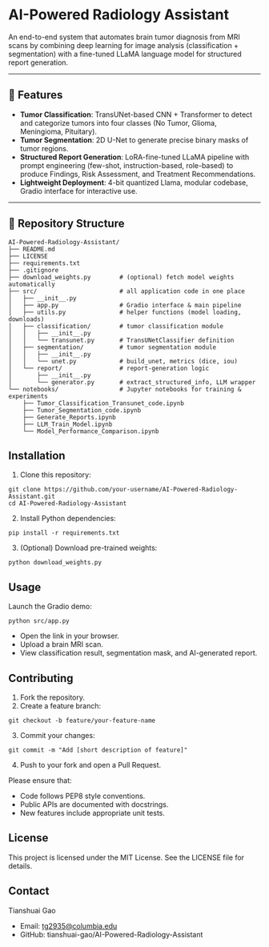 # AI-Powered Radiology Assistant

An end-to-end system that automates brain tumor diagnosis from MRI scans by combining deep learning for image analysis (classification + segmentation) with a fine-tuned LLaMA language model for structured report generation.

---

## 🚀 Features

- **Tumor Classification**: TransUNet-based CNN + Transformer to detect and categorize tumors into four classes (No Tumor, Glioma, Meningioma, Pituitary).  
- **Tumor Segmentation**: 2D U-Net to generate precise binary masks of tumor regions.  
- **Structured Report Generation**: LoRA-fine-tuned LLaMA pipeline with prompt engineering (few-shot, instruction-based, role-based) to produce Findings, Risk Assessment, and Treatment Recommendations.  
- **Lightweight Deployment**: 4-bit quantized Llama, modular codebase, Gradio interface for interactive use.  

---

## 📂 Repository Structure

```text
AI-Powered-Radiology-Assistant/
├── README.md
├── LICENSE
├── requirements.txt
├── .gitignore
├── download_weights.py        # (optional) fetch model weights automatically
├── src/                       # all application code in one place
│   ├── __init__.py
│   ├── app.py                 # Gradio interface & main pipeline
│   ├── utils.py               # helper functions (model loading, downloads)
│   ├── classification/        # tumor classification module
│   │   ├── __init__.py
│   │   └── transunet.py       # TransUNetClassifier definition
│   ├── segmentation/          # tumor segmentation module
│   │   ├── __init__.py
│   │   └── unet.py            # build_unet, metrics (dice, iou)
│   └── report/                # report-generation logic
│       ├── __init__.py
│       └── generator.py       # extract_structured_info, LLM wrapper
└── notebooks/                 # Jupyter notebooks for training & experiments
    ├── Tumor_Classification_Transunet_code.ipynb
    ├── Tumor_Segmentation_code.ipynb
    ├── Generate_Reports.ipynb
    ├── LLM_Train_Model.ipynb
    └── Model_Performance_Comparison.ipynb
```

## Installation
1. Clone this repository:
```text
git clone https://github.com/your-username/AI-Powered-Radiology-Assistant.git
cd AI-Powered-Radiology-Assistant
```

2. Install Python dependencies:
```text
pip install -r requirements.txt
```

3. (Optional) Download pre-trained weights:
```text
python download_weights.py
```

## Usage
Launch the Gradio demo:
```text
python src/app.py
```
- Open the link in your browser.
- Upload a brain MRI scan.
- View classification result, segmentation mask, and AI-generated report.

## Contributing
1. Fork the repository.
2. Create a feature branch:
```text
git checkout -b feature/your-feature-name
```
3. Commit your changes:
```text
git commit -m "Add [short description of feature]"
```
4. Push to your fork and open a Pull Request.

Please ensure that:
- Code follows PEP8 style conventions.
- Public APIs are documented with docstrings.
- New features include appropriate unit tests.

## License
This project is licensed under the MIT License. See the LICENSE file for details.

## Contact
Tianshuai Gao
- Email: tg2935@columbia.edu
- GitHub: tianshuai-gao/AI-Powered-Radiology-Assistant


